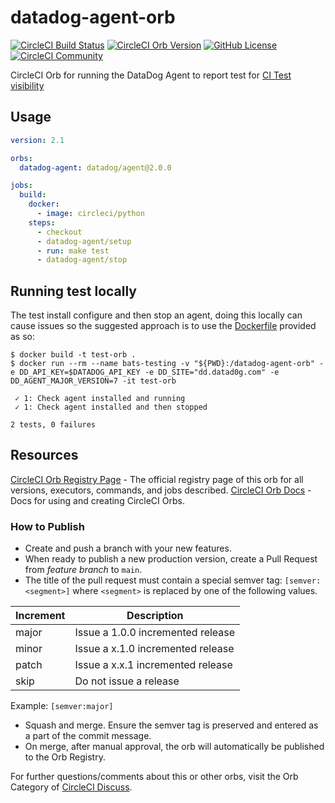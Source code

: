 # datadog-agent-orb

[![CircleCI Build Status](https://circleci.com/gh/datadog/datadog-agent-orb.svg?style=shield "CircleCI Build Status")](https://circleci.com/gh/datadog/datadog-agent-orb) [![CircleCI Orb Version](https://badges.circleci.com/orbs/datadog/datadog-agent-orb.svg)](https://circleci.com/orbs/registry/orb/datadog/datadog-agent-orb) [![GitHub License](https://img.shields.io/badge/license-MIT-lightgrey.svg)](https://raw.githubusercontent.com/datadog/datadog-agent-orb/master/LICENSE) [![CircleCI Community](https://img.shields.io/badge/community-CircleCI%20Discuss-343434.svg)](https://discuss.circleci.com/c/ecosystem/orbs)

CircleCI Orb for running the DataDog Agent to report test for [CI Test visibility](https://docs.datadoghq.com/continuous_integration/setup_tests/)

## Usage

```yaml
version: 2.1

orbs:
  datadog-agent: datadog/agent@2.0.0

jobs:
  build:
    docker: 
      - image: circleci/python
    steps:
      - checkout
      - datadog-agent/setup
      - run: make test
      - datadog-agent/stop
```

## Running test locally

The test install configure and then stop an agent, doing this locally can cause issues so the suggested approach is to use the [Dockerfile](.Dockerfile) provided as so:

```
$ docker build -t test-orb .
$ docker run --rm --name bats-testing -v "${PWD}:/datadog-agent-orb" -e DD_API_KEY=$DATADOG_API_KEY -e DD_SITE="dd.datad0g.com" -e DD_AGENT_MAJOR_VERSION=7 -it test-orb

 ✓ 1: Check agent installed and running
 ✓ 1: Check agent installed and then stopped

2 tests, 0 failures
```

## Resources

[CircleCI Orb Registry Page](https://circleci.com/orbs/registry/orb/datadog/datadog-agent-orb) - The official registry page of this orb for all versions, executors, commands, and jobs described.
[CircleCI Orb Docs](https://circleci.com/docs/2.0/orb-intro/#section=configuration) - Docs for using and creating CircleCI Orbs.


### How to Publish
* Create and push a branch with your new features.
* When ready to publish a new production version, create a Pull Request from _feature branch_ to `main`.
* The title of the pull request must contain a special semver tag: `[semver:<segment>]` where `<segment>` is replaced by one of the following values.

| Increment | Description|
| ----------| -----------|
| major     | Issue a 1.0.0 incremented release|
| minor     | Issue a x.1.0 incremented release|
| patch     | Issue a x.x.1 incremented release|
| skip      | Do not issue a release|

Example: `[semver:major]`

* Squash and merge. Ensure the semver tag is preserved and entered as a part of the commit message.
* On merge, after manual approval, the orb will automatically be published to the Orb Registry.

For further questions/comments about this or other orbs, visit the Orb Category of [CircleCI Discuss](https://discuss.circleci.com/c/orbs).

